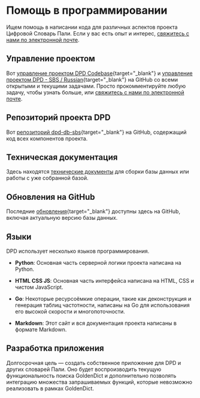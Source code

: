 # Помощь в программировании

Ищем помощь в написании кода для различных аспектов проекта Цифровой Словарь Пали. Если у вас есть опыт и интерес, [свяжитесь с нами по электронной почте](mailto:devamitta@sasanarakkha.org).

## Управление проектом

Вот [управление проектом DPD Codebase](https://GitHub.com/orgs/digitalpalidictionary/projects/1/views/2){target="_blank"} и [управление проектом DPD - SBS / Russian](https://github.com/orgs/sasanarakkha/projects/1/views/1){target="_blank"} на GitHub со всеми открытыми и текущими задачами. Просто прокомментируйте любую задачу, чтобы узнать больше, или [свяжитесь с нами по электронной почте](mailto:devamitta@sasanarakkha.org).

## Репозиторий проекта DPD

Вот [репозиторий dpd-db-sbs](https://github.com/sasanarakkha/dpd-db-sbs){target="_blank"} на GitHub, содержащий код всех компонентов проекта.

## Техническая документация

Здесь находятся [технические документы](../technical/index.md) для сборки базы данных или работы с уже собранной базой.

## Обновления на GitHub

Последние [обновления](https://github.com/sasanarakkha/dpd-db-sbs/releases){target="_blank"} доступны здесь на GitHub, включая актуальную версию базы данных.

## Языки

DPD использует несколько языков программирования.

- __Python__: Основная часть серверной логики проекта написана на Python.  

- __HTML CSS JS__: Основная часть интерфейса написана на HTML, CSS и чистом JavaScript.  

- __Go__: Некоторые ресурсоёмкие операции, такие как деконструкция и генерация таблиц частотности, написаны на Go для использования его высокой скорости и многопоточности.

- __Markdown__: Этот сайт и вся документация проекта написаны в формате Markdown.

## Разработка приложения

Долгосрочная цель — создать собственное приложение для DPD и других словарей Пали. Оно будет воспроизводить текущую функциональность поиска GoldenDict и дополнительно позволять интеграцию множества запрашиваемых функций, которые невозможно реализовать в рамках GoldenDict.

